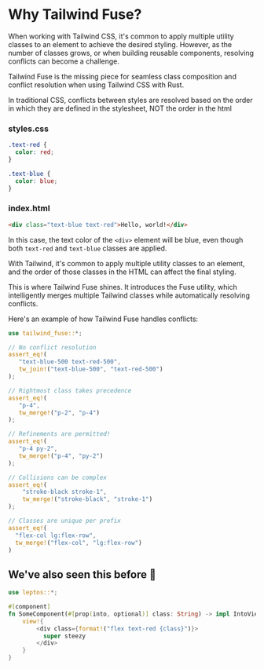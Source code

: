 # Why Tailwind Fuse?

When working with Tailwind CSS, it's common to apply multiple utility classes to an element to achieve the desired styling. However, as the number of classes grows, or when building reusable components, resolving conflicts can become a challenge. 

Tailwind Fuse is the missing piece for seamless class composition and conflict resolution when using Tailwind CSS with Rust.

In traditional CSS, conflicts between styles are resolved based on the order in which they are defined in the stylesheet, NOT the order in the html

### styles.css
```css
.text-red {
  color: red;
}

.text-blue {
  color: blue;
}
```

### index.html
```html
<div class="text-blue text-red">Hello, world!</div>
```

In this case, the text color of the `<div>` element will be blue, even though both `text-red` and `text-blue` classes are applied.

With Tailwind, it's common to apply multiple utility classes to an element, and the order of those classes in the HTML can affect the final styling.

This is where Tailwind Fuse shines. It introduces the Fuse utility, which intelligently merges multiple Tailwind classes while automatically resolving conflicts. 

Here's an example of how Tailwind Fuse handles conflicts:

```rust
use tailwind_fuse::*;

// No conflict resolution
assert_eq!(
   "text-blue-500 text-red-500",
   tw_join!("text-blue-500", "text-red-500")
);

// Rightmost class takes precedence
assert_eq!(
   "p-4",
   tw_merge!("p-2", "p-4")
);

// Refinements are permitted!
assert_eq!(
   "p-4 py-2",
   tw_merge!("p-4", "py-2")
);

// Collisions can be complex
assert_eq!(
    "stroke-black stroke-1",
    tw_merge!("stroke-black", "stroke-1")
);

// Classes are unique per prefix
assert_eq!(
  "flex-col lg:flex-row",
  tw_merge!("flex-col", "lg:flex-row")
)

```

## We've also seen this before 🤮

```rust
use leptos::*;

#[component]
fn SomeComponent(#[prop(into, optional)] class: String) -> impl IntoView {
    view!{
        <div class={format!("flex text-red {class}")}>
          super steezy
        </div>
    }
}
```
